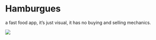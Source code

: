 # Hamburgues
 a fast food app, it’s just visual, it has no buying and selling mechanics.


![](https://media.giphy.com/media/tgXLOmVsb6AkvVJ1WS/giphy.gif)
